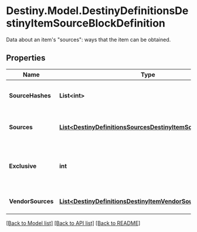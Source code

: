# Destiny.Model.DestinyDefinitionsDestinyItemSourceBlockDefinition
Data about an item's \"sources\": ways that the item can be obtained.

## Properties

Name | Type | Description | Notes
------------ | ------------- | ------------- | -------------
**SourceHashes** | **List&lt;int&gt;** | The list of hash identifiers for Reward Sources that hint where the item can be found (DestinyRewardSourceDefinition). | [optional] 
**Sources** | [**List&lt;DestinyDefinitionsSourcesDestinyItemSourceDefinition&gt;**](DestinyDefinitionsSourcesDestinyItemSourceDefinition.md) | A collection of details about the stats that were computed for the ways we found that the item could be spawned. | [optional] 
**Exclusive** | **int** | If we found that this item is exclusive to a specific platform, this will be set to the BungieMembershipType enumeration that matches that platform. | [optional] 
**VendorSources** | [**List&lt;DestinyDefinitionsDestinyItemVendorSourceReference&gt;**](DestinyDefinitionsDestinyItemVendorSourceReference.md) | A denormalized reference back to vendors that potentially sell this item. | [optional] 

[[Back to Model list]](../README.md#documentation-for-models) [[Back to API list]](../README.md#documentation-for-api-endpoints) [[Back to README]](../README.md)


